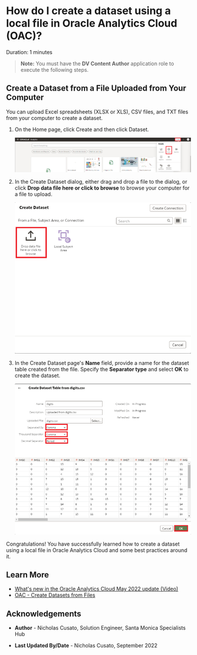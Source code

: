 # How do I create a dataset using a local file in Oracle Analytics Cloud (OAC)?
Duration: 1 minutes

>**Note:** You must have the **DV Content Author** application role to execute the following steps.

## Create a Dataset from a File Uploaded from Your Computer
You can upload Excel spreadsheets (XLSX or XLS), CSV files, and TXT files from your computer to create a dataset.

1. On the Home page, click Create and then click Dataset.

    ![Create a dataset](images/create-dataset.png)

2. In the Create Dataset dialog, either drag and drop a file to the dialog, or click **Drop data file here or click to browse** to browse your computer for a file to upload.

    ![Popup window for drag and drop dataset](images/drop-data.png)

3. In the Create Dataset page's **Name** field, provide a name for the dataset table created from the file. Specify the **Separator type** and select **OK** to create the dataset.

    ![Specify separator for csv](images/separator.png)


Congratulations! You have successfully learned how to create a dataset using a local file in Oracle Analytics Cloud and some best practices around it.

## Learn More

* [What's new in the Oracle Analytics Cloud May 2022 update (Video)](https://www.youtube.com/watch?v=K3YaJlmfSpM)
* [OAC - Create Datasets from Files](https://docs.oracle.com/en/cloud/paas/analytics-cloud/acubi/create-dataset-files.html#GUID-04CF3C71-DE49-4D6C-971E-6EAFDBB92D82)

## Acknowledgements

* **Author** - Nicholas Cusato, Solution Engineer, Santa Monica Specialists Hub

* **Last Updated By/Date** - Nicholas Cusato, September 2022